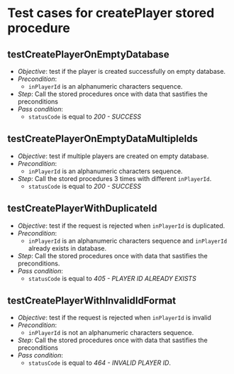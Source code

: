 Test cases for createPlayer stored procedure
===

testCreatePlayerOnEmptyDatabase
---
+ _Objective_: test if the player is created successfully on empty database.
+ _Precondition_:
    + `inPlayerId` is an alphanumeric characters sequence.
+ _Step_: Call the stored procedures once with data that sastifies the preconditions
+ _Pass condition_:
    + `statusCode` is equal to *200 - SUCCESS*


testCreatePlayerOnEmptyDataMultipleIds
---
+ _Objective_: test if multiple players are created on empty database.
+ _Precondition_:
    + `inPlayerId` is an alphanumeric characters sequence.
+ _Step_: Call the stored procedures 3 times with different `inPlayerId`.
    + `statusCode` is equal to *200 - SUCCESS*


testCreatePlayerWithDuplicateId
---
+ _Objective_: test if the request is rejected when `inPlayerId` is duplicated.
+ _Precondition_:
    + `inPlayerId` is an alphanumeric characters sequence and `inPlayerId` already exists in database.
+ _Step_: Call the stored procedures once with data that sastifies the preconditions.
+ _Pass condition_:
    + `statusCode` is equal to *405 - PLAYER ID ALREADY EXISTS*


testCreatePlayerWithInvalidIdFormat
---
+ _Objective_: test if the request is rejected when `inPlayerId` is invalid
+ _Precondition_:
    + `inPlayerId` is not an alphanumeric characters sequence.
+ _Step_: Call the stored procedures once with data that sastifies the preconditions
+ _Pass condition_:
    + `statusCode` is equal to *464 - INVALID PLAYER ID*.